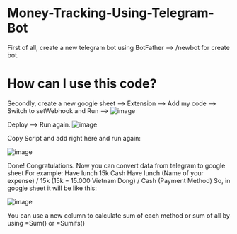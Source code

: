 # Money-Tracking-Using-Telegram-Bot

First of all, create a new telegram bot using BotFather --> /newbot for create bot.
# How can I use this code?
Secondly, create a new google sheet --> Extension --> Add my code --> Switch to setWebhook and Run --> 
![image](https://github.com/datheobc123/Money-Tracking-Using-Telegram-Bot/assets/142462660/ac1e54b1-3501-4791-af2e-d54567567f73)



Deploy --> Run again.
![image](https://github.com/datheobc123/Money-Tracking-Using-Telegram-Bot/assets/142462660/c05fe959-a489-468a-8d5c-73e2ee0dd01f)



Copy Script and add right here and run again:

![image](https://github.com/datheobc123/Money-Tracking-Using-Telegram-Bot/assets/142462660/861540e9-4a89-4e33-98da-591374071f3a)





Done! Congratulations.
Now you can convert data from telegram to google sheet
For example: Have lunch 15k Cash
Have lunch (Name of your expense) / 15k (15k = 15.000 Vietnam Dong) / Cash (Payment Method)
So, in google sheet it will be like this:

![image](https://github.com/datheobc123/Money-Tracking-Using-Telegram-Bot/assets/142462660/50fb7de5-cd46-428f-b812-1168ca5b842c)

You can use a new column to calculate sum of each method or sum of all by using =Sum() or =Sumifs()
